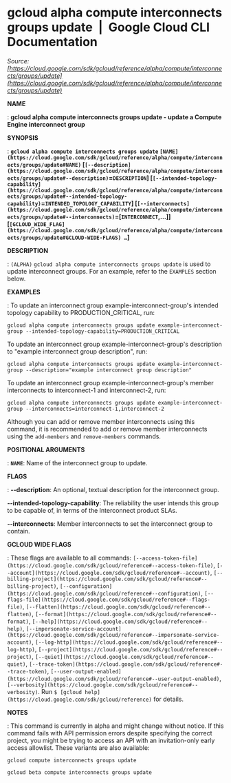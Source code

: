 # gcloud alpha compute interconnects groups update  |  Google Cloud CLI Documentation

*Source: [https://cloud.google.com/sdk/gcloud/reference/alpha/compute/interconnects/groups/update](https://cloud.google.com/sdk/gcloud/reference/alpha/compute/interconnects/groups/update)*

**NAME**

: **gcloud alpha compute interconnects groups update - update a Compute Engine interconnect group**

**SYNOPSIS**

: **`gcloud alpha compute interconnects groups update` `[NAME](https://cloud.google.com/sdk/gcloud/reference/alpha/compute/interconnects/groups/update#NAME)` [`[--description](https://cloud.google.com/sdk/gcloud/reference/alpha/compute/interconnects/groups/update#--description)`=`DESCRIPTION`] [`[--intended-topology-capability](https://cloud.google.com/sdk/gcloud/reference/alpha/compute/interconnects/groups/update#--intended-topology-capability)`=`INTENDED_TOPOLOGY_CAPABILITY`] [`[--interconnects](https://cloud.google.com/sdk/gcloud/reference/alpha/compute/interconnects/groups/update#--interconnects)`=[`INTERCONNECT`,…]] [`[GCLOUD_WIDE_FLAG](https://cloud.google.com/sdk/gcloud/reference/alpha/compute/interconnects/groups/update#GCLOUD-WIDE-FLAGS) …`]**

**DESCRIPTION**

: `(ALPHA)` `gcloud alpha compute interconnects groups
update` is used to update interconnect groups.
For an example, refer to the `EXAMPLES` section below.

**EXAMPLES**

: To update an interconnect group example-interconnect-group's intended topology
capability to PRODUCTION_CRITICAL, run:

```
gcloud alpha compute interconnects groups update example-interconnect-group --intended-topology-capability=PRODUCTION_CRITICAL
```

To update an interconnect group example-interconnect-group's description to
"example interconnect group description", run:

```
gcloud alpha compute interconnects groups update example-interconnect-group --description="example interconnect group description"
```

To update an interconnect group example-interconnect-group's member
interconnects to interconnect-1 and interconnect-2, run:

```
gcloud alpha compute interconnects groups update example-interconnect-group --interconnects=interconnect-1,interconnect-2
```

Although you can add or remove member interconnects using this command, it is
recommended to add or remove member interconnects using the
`add-members` and `remove-members` commands.

**POSITIONAL ARGUMENTS**

: **`NAME`**:
Name of the interconnect group to update.

**FLAGS**

: **--description**:
An optional, textual description for the interconnect group.

**--intended-topology-capability**:
The reliability the user intends this group to be capable of, in terms of the
Interconnect product SLAs.

**--interconnects**:
Member interconnects to set the interconnect group to contain.

**GCLOUD WIDE FLAGS**

: These flags are available to all commands: `[--access-token-file](https://cloud.google.com/sdk/gcloud/reference#--access-token-file)`,
`[--account](https://cloud.google.com/sdk/gcloud/reference#--account)`, `[--billing-project](https://cloud.google.com/sdk/gcloud/reference#--billing-project)`,
`[--configuration](https://cloud.google.com/sdk/gcloud/reference#--configuration)`,
`[--flags-file](https://cloud.google.com/sdk/gcloud/reference#--flags-file)`,
`[--flatten](https://cloud.google.com/sdk/gcloud/reference#--flatten)`, `[--format](https://cloud.google.com/sdk/gcloud/reference#--format)`, `[--help](https://cloud.google.com/sdk/gcloud/reference#--help)`, `[--impersonate-service-account](https://cloud.google.com/sdk/gcloud/reference#--impersonate-service-account)`,
`[--log-http](https://cloud.google.com/sdk/gcloud/reference#--log-http)`,
`[--project](https://cloud.google.com/sdk/gcloud/reference#--project)`, `[--quiet](https://cloud.google.com/sdk/gcloud/reference#--quiet)`, `[--trace-token](https://cloud.google.com/sdk/gcloud/reference#--trace-token)`, `[--user-output-enabled](https://cloud.google.com/sdk/gcloud/reference#--user-output-enabled)`,
`[--verbosity](https://cloud.google.com/sdk/gcloud/reference#--verbosity)`.
Run `$ [gcloud help](https://cloud.google.com/sdk/gcloud/reference)` for details.

**NOTES**

: This command is currently in alpha and might change without notice. If this
command fails with API permission errors despite specifying the correct project,
you might be trying to access an API with an invitation-only early access
allowlist. These variants are also available:

```
gcloud compute interconnects groups update
```

```
gcloud beta compute interconnects groups update
```
